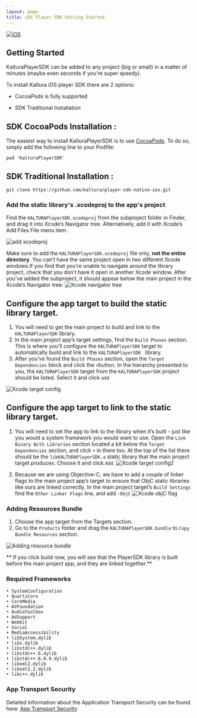 ```yaml
---
layout: page
title: iOS Player SDK Getting Started 
---
```


[![iOS](https://img.shields.io/badge/iOS-Supported-green.svg)](https://github.com/kaltura/player-sdk-native-ios) 

## Getting Started

KalturaPlayerSDK can be added to any project (big or small) in a matter of minutes (maybe even seconds if you're super speedy). 

To install Kaltura iOS player SDK there are 2 options:

* CocoaPods is fully supported

* SDK Traditional Installation




## SDK CocoaPods Installation :

The easiest way to install KalturaPlayerSDK is to use [CocoaPods](https://cocoapods.org/). To do so, simply add the following line to your Podfile:

```
pod 'KalturaPlayerSDK'
```




## SDK Traditional Installation :

```
git clone https://github.com/kaltura/player-sdk-native-ios.git
```

### Add the static library's .xcodeproj to the app's project
Find the ```KALTURAPlayerSDK.xcodeproj``` from the subproject folder in Finder, and drag it into Xcode’s Navigator tree. Alternatively, add it with Xcode’s Add Files File menu item.

![add xcodeproj](https://camo.githubusercontent.com/1e3d845d0728b62beb23e474ae30d2b8370867db/687474703a2f2f6b6e6f776c656467652e6b616c747572612e636f6d2f73697465732f64656661756c742f66696c65732f7374796c65732f6c617267652f7075626c69632f6164645f66696c65732e706e67)


Make sure to add the ```KALTURAPlayerSDK.xcodeproj``` file only, **not the entire directory**. You can’t have the same project open in two different Xcode windows.If you find that you’re unable to navigate around the library project, check that you don’t have it open in another Xcode window. After you’ve added the subproject, it should appear below the main project in the Xcode’s Navigator tree:
![Xcode navigator tree](https://camo.githubusercontent.com/1f46c83ca7f3e9c76f1509ddc041e3964e63f3c7/687474703a2f2f6b6e6f776c656467652e6b616c747572612e636f6d2f73697465732f64656661756c742f66696c65732f7374796c65732f6c617267652f7075626c69632f78636f6465747265652e706e67)

## Configure the app target to build the static library target.

1. You will need to get the main project to build and link to the ```KALTURAPlayerSDK``` library.
2. In the main project app’s target settings, find the ```Build Phases``` section. This is where you’ll configure the ```KALTURAPlayerSDK``` target to automatically build and link to the ```KALTURAPlayerSDK ``` library.
3. After you’ve found the ```Build Phases``` section, open the ```Target Dependencies``` block and click the ```+```button. In the hierarchy presented to you, the ```KALTURAPlayerSDK``` target from the ```KALTURAPlayerSDK``` project should be listed. Select it and click ```add```

![Xcode target config](https://camo.githubusercontent.com/d35c79ce9a0d01ad3a45a94362da413ed4afa403/687474703a2f2f6b6e6f776c656467652e6b616c747572612e636f6d2f73697465732f64656661756c742f66696c65732f7374796c65732f6c617267652f7075626c69632f616464446570656e64656e6369652e6a7067)

## Configure the app target to link to the static library target.
1. You will need to set the app to link to the library when it’s built - just like you would a system framework you would want to use. Open the ```Link Binary With Libraries``` section located a bit below the ```Target Dependencies``` section, and click ```+``` in there too. At the top of the list there should be the ```libKALTURAPlayerSDK.a``` static library that the main project target produces. Choose it and click ```Add```.
![Xcode target config2](https://camo.githubusercontent.com/acea3bcfbe47b0cc2e37796807d23c617723822f/687474703a2f2f6b6e6f776c656467652e6b616c747572612e636f6d2f73697465732f64656661756c742f66696c65732f7374796c65732f6c617267652f7075626c69632f6c696e6b546f53444b2e6a7067)

2. Because we are using Objective-C, we have to add a couple of linker flags to the main project app’s target to ensure that ObjC static libraries like ours are linked correctly. In the main project target’s ```Build Settings``` find the ```Other Linker Flags``` line, and add ```-ObjC``` 
![Xcode objC flag](https://camo.githubusercontent.com/a79c30cac8e6ff20b85c2db05391fb5888706966/687474703a2f2f6b6e6f776c656467652e6b616c747572612e636f6d2f73697465732f64656661756c742f66696c65732f7374796c65732f6c617267652f7075626c69632f616464696e674f626a435f666c61672e6a7067)

### Adding Resources Bundle

1. Choose the app target from the Targets section.
2. Go to the ```Products``` folder and drag the ```KALTURAPlayerSDK.bundle``` to ```Copy Bundle Resources``` section.

![Adding resource bundle](https://camo.githubusercontent.com/bd7958d4ca8e7c7ce8ca1dac1a6b1c1c6c08c078/687474703a2f2f6b6e6f776c656467652e6b616c747572612e636f6d2f73697465732f64656661756c742f66696c65732f7374796c65732f6c617267652f7075626c69632f42756e646c652e706e67)

** If you click build now, you will see that the PlayerSDK library is built before the main project app, and they are linked together.**

### Required Frameworks
```
• SystemConfiguration
• QuartzCore
• CoreMedia
• AVFoundation
• AudioToolbox
• AdSupport
• WebKit
• Social
• MediaAccessibility
• libSystem.dylib
• libz.dylib
• libstdc++.dylib
• libstdc++.6.dylib
• libstdc++.6.0.9.dylib
• libxml2.dylib
• libxml2.2.dylib
• libc++.dylib
```

### App Transport Security 
Detailed information about the Application Transport Security can be found here: [App Transport Security](https://github.com/kaltura/DeveloperPortalDocs/blob/master/documentation/player-sdk/Troubleshooting.md)
